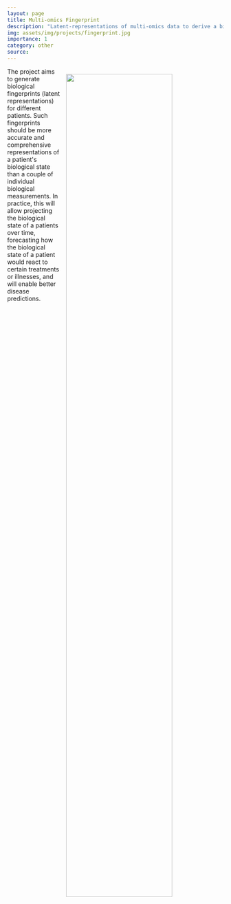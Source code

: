```yaml
---
layout: page
title: Multi-omics Fingerprint
description: "Latent-representations of multi-omics data to derive a biological fingerprint"
img: assets/img/projects/fingerprint.jpg
importance: 1
category: other
source:
---
```


<img src="/assets/img/projects/fingerprint.jpg" style="float: right; width:70%; padding: 1em"/>

The project aims to generate biological fingerprints (latent representations) for different patients.
Such fingerprints should be more accurate and comprehensive representations of a patient's biological state than a couple of individual biological measurements.
In practice, this will allow projecting the biological state of a patients over time, forecasting how the biological state of a patient would react to certain treatments or illnesses, and will enable better disease predictions.
